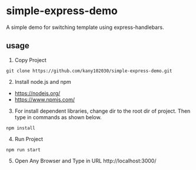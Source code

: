 # simple-express-demo
A simple demo for switching template using express-handlebars.

## usage
1. Copy Project
```
git clone https://github.com/kany102030/simple-express-demo.git
```
2. Install node.js and npm
- https://nodejs.org/
- https://www.npmjs.com/
3. For install dependent libraries, change dir to the root dir of project. Then type in commands as shown below.
```
npm install
```
4. Run Project
```
npm run start
```
5. Open Any Browser and Type in URL http://localhost:3000/
